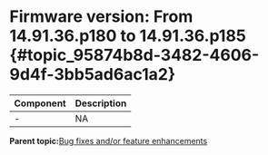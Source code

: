 # Firmware version: From 14.91.36.p180 to 14.91.36.p185 {#topic_95874b8d-3482-4606-9d4f-3bb5ad6ac1a2}

|Component|Description|
|-----------|-------------|
|-|NA|

**Parent topic:**[Bug fixes and/or feature enhancements](../topics/bug_fixes_andor_feature_enhancements_03.md)

